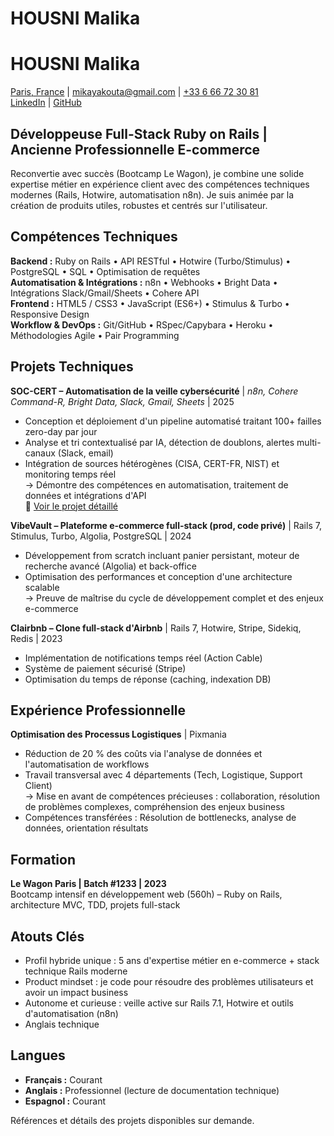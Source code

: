 # HOUSNI Malika

# HOUSNI Malika
[Paris, France](https://www.google.com/maps?q=Paris,+France) | [mikayakouta@gmail.com](mailto:mikayakouta@gmail.com) | [ +33 6 66 72 30 81](tel:+33666723081)  
[LinkedIn](https://linkedin.com/in/housnim) | [GitHub](https://github.com/joupify)

## Développeuse Full-Stack Ruby on Rails | Ancienne Professionnelle E-commerce

Reconvertie avec succès (Bootcamp Le Wagon), je combine une solide expertise métier en expérience client avec des compétences techniques modernes (Rails, Hotwire, automatisation n8n). Je suis animée par la création de produits utiles, robustes et centrés sur l'utilisateur.

## Compétences Techniques

**Backend :** Ruby on Rails • API RESTful • Hotwire (Turbo/Stimulus) • PostgreSQL • SQL • Optimisation de requêtes  
**Automatisation & Intégrations :** n8n • Webhooks • Bright Data • Intégrations Slack/Gmail/Sheets • Cohere API  
**Frontend :** HTML5 / CSS3 • JavaScript (ES6+) • Stimulus & Turbo • Responsive Design  
**Workflow & DevOps :** Git/GitHub • RSpec/Capybara • Heroku • Méthodologies Agile • Pair Programming

## Projets Techniques

**SOC-CERT – Automatisation de la veille cybersécurité** | _n8n, Cohere Command-R, Bright Data, Slack, Gmail, Sheets_ | 2025

- Conception et déploiement d'un pipeline automatisé traitant 100+ failles zero-day par jour
- Analyse et tri contextualisé par IA, détection de doublons, alertes multi-canaux (Slack, email)
- Intégration de sources hétérogènes (CISA, CERT-FR, NIST) et monitoring temps réel  
  → Démontre des compétences en automatisation, traitement de données et intégrations d'API  
  🔗 [Voir le projet détaillé](https://dev.to/joupify/soc-cert-automated-threat-intelligence-system-with-n8n-ai-5722)


**VibeVault – Plateforme e-commerce full-stack (prod, code privé)** | Rails 7, Stimulus, Turbo, Algolia, PostgreSQL | 2024

- Développement from scratch incluant panier persistant, moteur de recherche avancé (Algolia) et back-office
- Optimisation des performances et conception d'une architecture scalable  
  → Preuve de maîtrise du cycle de développement complet et des enjeux e-commerce

**Clairbnb – Clone full-stack d'Airbnb** | Rails 7, Hotwire, Stripe, Sidekiq, Redis | 2023

- Implémentation de notifications temps réel (Action Cable)
- Système de paiement sécurisé (Stripe)
- Optimisation du temps de réponse (caching, indexation DB)

## Expérience Professionnelle

**Optimisation des Processus Logistiques** | Pixmania

- Réduction de 20 % des coûts via l'analyse de données et l'automatisation de workflows
- Travail transversal avec 4 départements (Tech, Logistique, Support Client)  
  → Mise en avant de compétences précieuses : collaboration, résolution de problèmes complexes, compréhension des enjeux business
- Compétences transférées : Résolution de bottlenecks, analyse de données, orientation résultats

## Formation

**Le Wagon Paris | Batch #1233 | 2023**  
Bootcamp intensif en développement web (560h) – Ruby on Rails, architecture MVC, TDD, projets full-stack

## Atouts Clés

- Profil hybride unique : 5 ans d'expertise métier en e-commerce + stack technique Rails moderne
- Product mindset : je code pour résoudre des problèmes utilisateurs et avoir un impact business
- Autonome et curieuse : veille active sur Rails 7.1, Hotwire et outils d'automatisation (n8n)
- Anglais technique

## Langues

- **Français :** Courant
- **Anglais :** Professionnel (lecture de documentation technique)
- **Espagnol :** Courant

Références et détails des projets disponibles sur demande.




